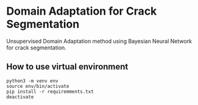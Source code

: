 # Domain Adaptation for Crack Segmentation
Unsupervised Domain Adaptation method using Bayesian Neural Network for crack segmentation.

## How to use virtual environment

```
python3 -m venv env
source env/bin/activate
pip install -r requiremments.txt
deactivate
```
